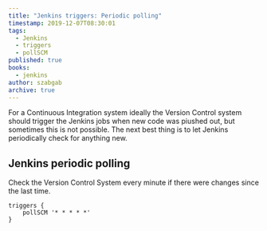 ```yaml
---
title: "Jenkins triggers: Periodic polling"
timestamp: 2019-12-07T08:30:01
tags:
  - Jenkins
  - triggers
  - pollSCM
published: true
books:
  - jenkins
author: szabgab
archive: true
---
```



For a Continuous Integration system ideally the Version Control system should trigger the Jenkins jobs when new code was piushed out, but sometimes this is not possible.
The next best thing is to let Jenkins periodically check for anything new.

## Jenkins periodic polling

Check the Version Control System every minute if there were changes since the last time.

```
triggers {
    pollSCM '* * * * *'
}
```



